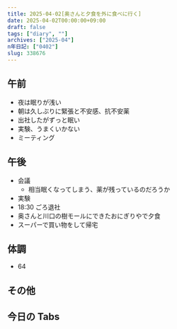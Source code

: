 ```yaml
---
title: 2025-04-02[奥さんと夕食を外に食べに行く]
date: 2025-04-02T00:00:00+09:00
draft: false
tags: ["diary", ""]
archives: ["2025-04"]
n年日記: ["0402"]
slug: 338676
---
```


## 午前

- 夜は眠りが浅い
- 朝は久しぶりに緊張と不安感、抗不安薬
- 出社したがずっと眠い
- 実験、うまくいかない
- ミーティング

## 午後

- 会議
  - 相当眠くなってしまう、薬が残っているのだろうか
- 実験
- 18:30 ごろ退社
- 奥さんと川口の樹モールにできたおにぎりやで夕食
- スーパーで買い物をして帰宅

## 体調

- 64

## その他

## 今日の Tabs
